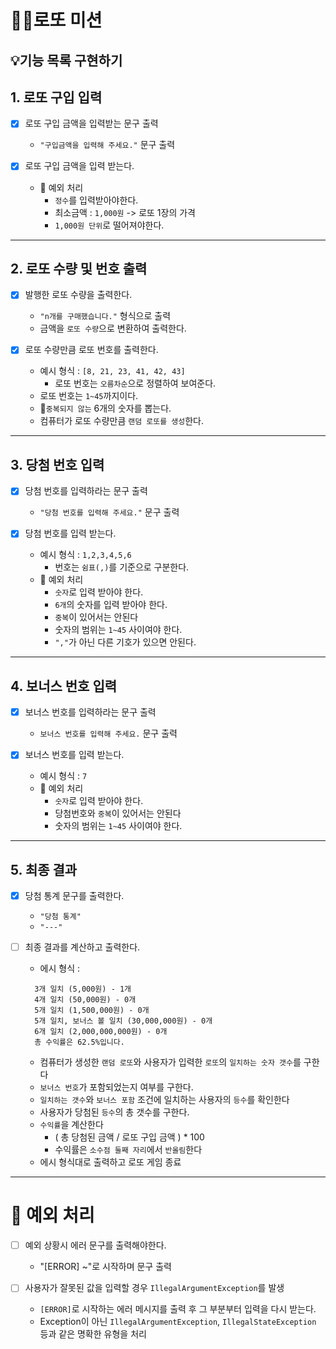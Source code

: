 # 🎰🎱로또 미션
## 💡기능 목록 구현하기
## 1. 로또 구입 입력
- [x] 로또 구입 금액을 입력받는 문구 출력
    - `"구입금액을 입력해 주세요."` 문구 출력


- [x] 로또 구입 금액을 입력 받는다.
    - 📢 예외 처리
        - `정수`를 입력받아야한다.
        - 최소금액 : `1,000원` -> 로또 1장의 가격
        - `1,000원 단위`로 떨어져야한다.
---
## 2. 로또 수량 및 번호 출력
- [x] 발행한 로또 수량을 출력한다.
    - `"n개를 구매했습니다."` 형식으로 출력
    - 금액을 `로또 수량`으로 변환하여 출력한다.


- [x] 로또 수량만큼 로또 번호를 출력한다.
    - 예시 형식 : `[8, 21, 23, 41, 42, 43]`
        - 로또 번호는 `오름차순`으로 정렬하여 보여준다.
    - 로또 번호는 `1~45`까지이다.
    - 📢`중복되지 않는` 6개의 숫자를 뽑는다.
    - 컴퓨터가 로또 수량만큼 `랜덤 로또를 생성`한다.
---
## 3. 당첨 번호 입력
- [x] 당첨 번호를 입력하라는 문구 출력
    - `"당첨 번호를 입력해 주세요."` 문구 출력


- [x] 당첨 번호를 입력 받는다.
    - 예시 형식 : `1,2,3,4,5,6`
        - 번호는 `쉼표(,)`를 기준으로 구분한다.
    - 📢 예외 처리
        - `숫자`로 입력 받아야 한다.
        - `6개`의 숫자를 입력 받아야 한다.
        - `중복`이 있어서는 안된다
        - 숫자의 범위는 `1~45` 사이여야 한다.
        - `","`가 아닌 다른 기호가 있으면 안된다.
---
## 4. 보너스 번호 입력
- [x] 보너스 번호를 입력하라는 문구 출력
    - `보너스 번호를 입력해 주세요.` 문구 출력


- [x] 보너스 번호를 입력 받는다.
    - 예시 형식 : `7`
    - 📢 예외 처리
        - `숫자`로 입력 받아야 한다.
        - 당첨번호와 `중복`이 있어서는 안된다
        - 숫자의 범위는 `1~45` 사이여야 한다.
---
## 5. 최종 결과
- [x] 당첨 통계 문구를 출력한다.
    - `"당첨 통계"`
    - `"---"`


- [ ] 최종 결과를 계산하고 출력한다.
    - 에시 형식 :
  ```
    3개 일치 (5,000원) - 1개
    4개 일치 (50,000원) - 0개
    5개 일치 (1,500,000원) - 0개
    5개 일치, 보너스 볼 일치 (30,000,000원) - 0개
    6개 일치 (2,000,000,000원) - 0개
    총 수익률은 62.5%입니다.
  ```
    - 컴퓨터가 생성한 `랜덤 로또`와 사용자가 입력한 `로또`의 `일치하는 숫자 갯수`를 구한다
    - `보너스 번호`가 포함되었는지 여부를 구한다.
    - `일치하는 갯수`와 `보너스 포함` 조건에 일치하는 사용자의 `등수`를 확인한다
    - 사용자가 당첨된 `등수`의 총 갯수를 구한다.
    - `수익률`을 계산한다
        - ( 총 당첨된 금액 / 로또 구입 금액 ) * 100
        - 수익률은 `소수점 둘째 자리`에서 `반올림`한다
    - 에시 형식대로 출력하고 로또 게임 종료
---
# 📢 예외 처리
- [ ] 예외 상황시 에러 문구를 출력해야한다.
    - "[ERROR] ~"로 시작하며 문구 출력


- [ ] 사용자가 잘못된 값을 입력할 경우 `IllegalArgumentException`를 발생
    - `[ERROR]`로 시작하는 에러 메시지를 출력 후 그 부분부터 입력을 다시 받는다.
    - Exception이 아닌 `IllegalArgumentException`, `IllegalStateException` 등과 같은 명확한 유형을 처리
